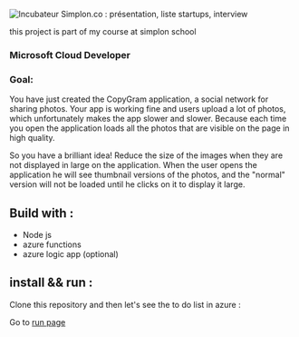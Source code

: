 
  ![Incubateur Simplon.co : présentation, liste startups, interview](https://encrypted-tbn0.gstatic.com/images?q=tbn:ANd9GcSSEcKwborrMn9-Q2kmVlfAFLlq3M5DjW5Hlw&usqp=CAU)

this project is part of my course at simplon school

### Microsoft Cloud Developer

### Goal:

You have just created the CopyGram application, a social network for sharing photos. Your app is working fine and users upload a lot of photos, which unfortunately makes the app slower and slower. Because each time you open the application loads all the photos that are visible on the page in high quality.

So you have a brilliant idea! Reduce the size of the images when they are not displayed in large on the application. When the user opens the application he will see thumbnail versions of the photos, and the "normal" version will not be loaded until he clicks on it to display it large.

## Build with :

- Node js
- azure functions
- azure logic app (optional)

## install && run :

Clone this repository and then let's see the to do list in azure :

Go to [run page](RUNPAGE.md)